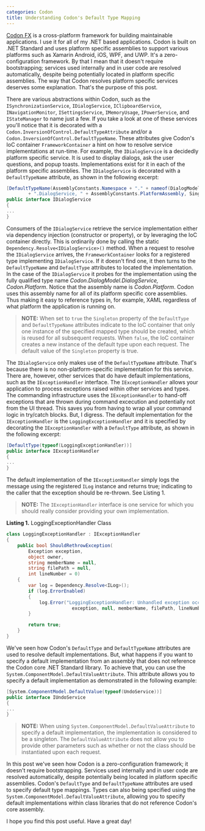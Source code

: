 ```yaml
---
categories: Codon
title: Understanding Codon's Default Type Mapping
---
```


[Codon FX](http://www.codonfx.com) is a cross-platform framework for building maintainable applications. I use it for all of my .NET based applications.
Codon is built on .NET Standard and uses platform specific assemblies to support various platforms such as Xamarin Android, iOS, WPF, and UWP. It's a zero-configuration framework. By that I mean that it doesn't require bootstrapping; services used internally and in user code are resolved automatically, despite being potentially located in platform specific assemblies. The way that Codon resolves platform specific services deserves some explanation. That's the purpose of this post.

There are various abstractions within Codon, such as the `ISynchronizationService`, `IDialogService`, `IClipboardService`, `INavigationMonitor`, `ISettingsService`, `IMemoryUsage`, `IPowerService`, and `IStateManager` to name just a few. If you take a look at one of these services you'll notice that it is decorated with a `Codon.InversionOfControl.DefaultTypeAttribute` and/or a `Codon.InversionOfControl.DefaultTypeName`. These attributes give Codon's IoC container `FrameworkContainer` a hint on how to resolve service implementations at run-time. For example, the `IDialogService` is a decidedly platform specific service. It is used to display dialogs, ask the user questions, and popup toasts. Implementations exist for it in each of the platform specific assemblies. The `IDialogService` is decorated with a `DefaultTypeName` attribute, as shown in the following excerpt:

```csharp
[DefaultTypeName(AssemblyConstants.Namespace + "." + nameof(DialogModel)
		+ ".DialogService, " + AssemblyConstants.PlatformAssembly, Singleton = true)]
public interface IDialogService
{
...
}
```

Consumers of the `IDialogService` retrieve the service implementation either via dependency injection (constructor or property), or by leveraging the IoC container directly. This is ordinarily done by calling the static `Dependency.Resolve<IDialogService>()` method. When a request to resolve the `IDialogService` arrives, the `FrameworkContainer` looks for a registered type implementing `IDialogService`. If it doesn't find one, it then turns to the `DefaultTypeName` and `DefaultType` attributes to located the implementation. In the case of the `IDialogService` it probes for the implementation using the fully qualified type name *Codon.DialogModel.DialogService, Codon.Platform*. Notice that the assembly name is *Codon.Platform*. Codon uses this assembly name for all of its platform specific core assemblies. Thus making it easy to reference types in, for example, XAML regardless of what platform the application is running on.

> **NOTE:** When set to `true` the `Singleton` property of the `DefaultType` and `DefaultTypeName` attributes indicate to the IoC container that only one instance of the specified mapped type should be created, which is reused for all subsequent requests. When `false`, the IoC container creates a new instance of the default type upon each request. The default value of the `Singleton` property is true.

The `IDialogService` only makes use of the `DefaultTypeName` attribute. That's because there is no non-platform-specific implementation for this service. There are, however, other services that do have default implementations, such as the `IExceptionHandler` interface. The `IExceptionHandler` allows your application to process exceptions raised within other services and types. The commanding infrastructure uses the `IExceptionHandler` to hand-off exceptions that are thrown during command excecution and potentially not from the UI thread. This saves you from having to wrap all your command logic in try/catch blocks. But, I digress. The default implementation for the `IExceptionHandler` is the `LoggingExceptionHandler` and it is specified by decorating the `IExceptionHandler` with a `DefaultType` attribute, as shown in the following excerpt: 

```csharp
[DefaultType(typeof(LoggingExceptionHandler))]
public interface IExceptionHandler
{
...
}
```

The default implementation of the `IExceptionHandler` simply logs the message using the registered `ILog` instance and returns true; indicating to the caller that the exception should be re-thrown. See Listing 1.

> **NOTE:** The `IExceptionHandler` interface is one service for which you should really consider providing your own implementation.


**Listing 1.** LoggingExceptionHandler Class
```csharp
class LoggingExceptionHandler : IExceptionHandler
{
	public bool ShouldRethrowException(
		Exception exception, 
		object owner, 
		string memberName = null, 
		string filePath = null,
		int lineNumber = 0)
	{
		var log = Dependency.Resolve<ILog>();
		if (log.ErrorEnabled)
		{
			log.Error("LoggingExceptionHandler: Unhandled exception occurred. " + owner,
						exception, null, memberName, filePath, lineNumber);
		}

		return true;
	}
}
```

We've seen how Codon's `DefaultType` and `DefaultTypeName` attributes are used to resolve default implementations. But, what happens if you want to specify a default implementation from an assembly that does not reference the Codon core .NET Standard library. To achieve that, you can use the `System.ComponentModel.DefaultValueAttribute`. This attribute allows you to specify a default implementation as demonstrated in the following example:

```csharp
[System.ComponentModel.DefaultValue(typeof(UndoService))]
public interface IUndoService
{
...
}
```

> **NOTE:** When using `System.ComponentModel.DefaultValueAttribute` to specify a default implementation, the implementation is considered to be a singleton. The `DefaultValueAttribute` does not allow you to provide other parameters such as whether or not the class should be instantiated upon each request.

In this post we've seen how Codon is a zero-configuration framework; it doesn't require bootstrapping. Services used internally and in user code are resolved automatically, despite potentially being located in platform specific assemblies. Codon's `DefaultType` and `DefaultTypeName` attributes are used to specify default type mappings. Types can also being specified using the `System.ComponentModel.DefaultValueAttribute`, allowing you to specify default implementations within class libraries that do not reference Codon's core assembly.

I hope you find this post useful. Have a great day!